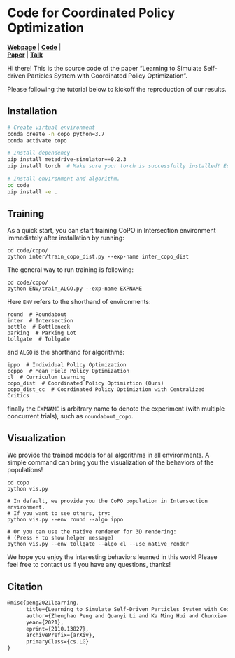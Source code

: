 # Code for Coordinated Policy Optimization

[**Webpage**](https://decisionforce.github.io/CoPO) | 
[**Code**](https://github.com/decisionforce/CoPO) |  
[**Paper**](https://arxiv.org/pdf/2110.13827.pdf) |
[**Talk**](https://youtu.be/sOw43l8lwxE)

Hi there! This is the source code of the paper “Learning to Simulate Self-driven Particles System with Coordinated Policy Optimization”. 


Please following the tutorial below to kickoff the reproduction of our results.



## Installation

```bash
# Create virtual environment
conda create -n copo python=3.7
conda activate copo

# Install dependency
pip install metadrive-simulator==0.2.3
pip install torch  # Make sure your torch is successfully installed! Especially when using GPU!

# Install environment and algorithm.
cd code
pip install -e .
```



## Training

As a quick start, you can start training CoPO in Intersection environment immediately after installation by running:

```
cd code/copo/
python inter/train_copo_dist.py --exp-name inter_copo_dist 
```

The general way to run training is following:

```
cd code/copo/
python ENV/train_ALGO.py --exp-name EXPNAME 
```

Here `ENV` refers to the shorthand of environments:

```
round  # Roundabout
inter  # Intersection
bottle  # Bottleneck
parking  # Parking Lot
tollgate  # Tollgate
```

and `ALGO` is the shorthand for algorithms:

```
ippo  # Individual Policy Optimization
ccppo  # Mean Field Policy Optimization
cl  # Curriculum Learning
copo_dist  # Coordinated Policy Optimiztion (Ours)
copo_dist_cc  # Coordinated Policy Optimiztion with Centralized Critics
```

finally the `EXPNAME` is arbitrary name to denote the experiment (with multiple concurrent trials), such as `roundabout_copo`.


## Visualization

We provide the trained models for all algorithms in all environments. A simple command can bring you the visualization of the behaviors of the populations!

```
cd copo
python vis.py 

# In default, we provide you the CoPO population in Intersection environment. 
# If you want to see others, try:
python vis.py --env round --algo ippo

# Or you can use the native renderer for 3D rendering:
# (Press H to show helper message)
python vis.py --env tollgate --algo cl --use_native_render
```

We hope you enjoy the interesting behaviors learned in this work! 
Please feel free to contact us if you have any questions, thanks! 

## Citation

```latex
@misc{peng2021learning,
      title={Learning to Simulate Self-Driven Particles System with Coordinated Policy Optimization}, 
      author={Zhenghao Peng and Quanyi Li and Ka Ming Hui and Chunxiao Liu and Bolei Zhou},
      year={2021},
      eprint={2110.13827},
      archivePrefix={arXiv},
      primaryClass={cs.LG}
}
```